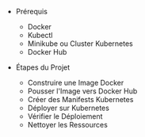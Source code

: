 - Prérequis  
  - Docker  
  - Kubectl  
  - Minikube ou Cluster Kubernetes  
  - Docker Hub  

- Étapes du Projet  
  - Construire une Image Docker  
  - Pousser l'Image vers Docker Hub  
  - Créer des Manifests Kubernetes  
  - Déployer sur Kubernetes  
  - Vérifier le Déploiement  
  - Nettoyer les Ressources  

